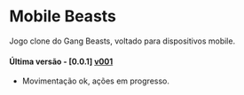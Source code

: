 Mobile Beasts
=============
Jogo clone do Gang Beasts, voltado para dispositivos mobile.

#### Última versão - [0.0.1] [v001]
- Movimentação ok, ações em progresso.

  [v001]: https://bitbucket.org/thoso/mobile-beasts/downloads/MobileBeasts-0.0.1-android.apk

